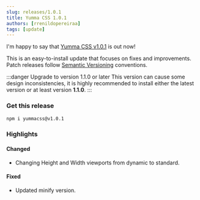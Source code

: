 ```yaml
---
slug: releases/1.0.1
title: Yumma CSS 1.0.1
authors: [rrenildopereiraa]
tags: [update]
---
```


I'm happy to say that [Yumma CSS v1.0.1](https://github.com/yumma-lib/yumma-css/releases/tag/v1.0.1) is out now!

This is an easy-to-install update that focuses on fixes and improvements. Patch releases follow [Semantic Versioning](https://docs.npmjs.com/about-semantic-versioning) conventions.

<!-- truncate -->

:::danger Upgrade to version 1.1.0 or later
This version can cause some design inconsistencies, it is highly recommended to install either the latest version or at least version 
**1.1.0**.
:::

### Get this release

```bash
npm i yummacss@v1.0.1
```

### Highlights

#### Changed
- Changing Height and Width viewports from dynamic to standard.

#### Fixed
- Updated minify version.
